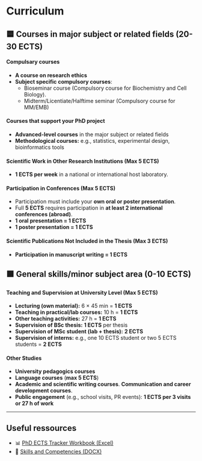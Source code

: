 # Curriculum

## 🟦 Courses in major subject or related fields (20-30 ECTS)

#### Compulsary courses
- **A course on research ethics**
- **Subject specific compulsory courses**:
  - Bioseminar course (Compulsory course for Biochemistry and Cell Biology).
  - Midterm/Licentiate/Halftime seminar (Compulsory course for MM/EMB)

#### Courses that support your PhD project
- **Advanced-level courses** in the major subject or related fields
- **Methodological courses:** e.g., statistics, experimental design, bioinformatics tools

#### Scientific Work in Other Research Institutions (Max 5 ECTS)
- **1 ECTS per week** in a national or international host laboratory.

#### Participation in Conferences (Max 5 ECTS)
- Participation must include your **own oral or poster presentation**.
- Full **5 ECTS** requires participation in **at least 2 international conferences (abroad)**.
- **1 oral presentation = 1 ECTS**
- **1 poster presentation = 1 ECTS**

#### Scientific Publications Not Included in the Thesis (Max 3 ECTS)
- **Participation in manuscript writing = 1 ECTS**

## 🟩 General skills/minor subject area (0-10 ECTS)

#### Teaching and Supervision at University Level (Max 5 ECTS)
- **Lecturing (own material):** 6 × 45 min = **1 ECTS**
- **Teaching in practical/lab courses:** 10 h = **1 ECTS**
- **Other teaching activities:** 27 h = **1 ECTS**
- **Supervision of BSc thesis:** **1 ECTS** per thesis
- **Supervision of MSc student (lab + thesis):** **2 ECTS**
- **Supervision of interns:** e.g., one 10 ECTS student or two 5 ECTS students = **2 ECTS**

#### Other Studies
- **University pedagogics courses**
- **Language courses** (**max 5 ECTS**)
- **Academic and scientific writing courses**. **Communication and career development courses**.
- **Public engagement** (e.g., school visits, PR events): **1 ECTS per 3 visits or 27 h of work**
---

## Useful ressources

- 📊 [PhD ECTS Tracker Workbook (Excel)](https://github.com/AAUGS-DP-Biosciences-and-Drug-Research/Curriculum/raw/main/PhD_ECTS_Tracker_Categories_v4.xlsx?download=1)
- 📝 [Skills and Competencies (DOCX)](https://github.com/AAUGS-DP-Biosciences-and-Drug-Research/Yearly_followup/raw/main/Skills%20and%20competencies_v250108.docx?download=1)
